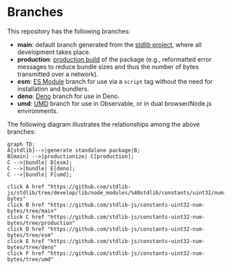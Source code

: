<!--

@license Apache-2.0

Copyright (c) 2022 The Stdlib Authors.

Licensed under the Apache License, Version 2.0 (the "License");
you may not use this file except in compliance with the License.
You may obtain a copy of the License at

    http://www.apache.org/licenses/LICENSE-2.0

Unless required by applicable law or agreed to in writing, software
distributed under the License is distributed on an "AS IS" BASIS,
WITHOUT WARRANTIES OR CONDITIONS OF ANY KIND, either express or implied.
See the License for the specific language governing permissions and
limitations under the License.

-->

# Branches

This repository has the following branches:

-   **main**: default branch generated from the [stdlib project][stdlib-url], where all development takes place.
-   **production**: [production build][production-url] of the package (e.g., reformatted error messages to reduce bundle sizes and thus the number of bytes transmitted over a network).
-   **esm**: [ES Module][esm-url] branch for use via a `script` tag without the need for installation and bundlers.
-   **deno**: [Deno][deno-url] branch for use in Deno.
-   **umd**: [UMD][umd-url] branch for use in Observable, or in dual browser/Node.js environments.

The following diagram illustrates the relationships among the above branches:

```mermaid
graph TD;
A[stdlib]-->|generate standalone package|B;
B[main] -->|productionize| C[production];
C -->|bundle| D[esm];
C -->|bundle| E[deno];
C -->|bundle| F[umd];

click A href "https://github.com/stdlib-js/stdlib/tree/develop/lib/node_modules/%40stdlib/constants/uint32/num-bytes"
click B href "https://github.com/stdlib-js/constants-uint32-num-bytes/tree/main"
click C href "https://github.com/stdlib-js/constants-uint32-num-bytes/tree/production"
click D href "https://github.com/stdlib-js/constants-uint32-num-bytes/tree/esm"
click E href "https://github.com/stdlib-js/constants-uint32-num-bytes/tree/deno"
click F href "https://github.com/stdlib-js/constants-uint32-num-bytes/tree/umd"
```

[stdlib-url]: https://github.com/stdlib-js/stdlib/tree/develop/lib/node_modules/%40stdlib/constants/uint32/num-bytes
[production-url]: https://github.com/stdlib-js/constants-uint32-num-bytes/tree/production
[deno-url]: https://github.com/stdlib-js/constants-uint32-num-bytes/tree/deno
[umd-url]: https://github.com/stdlib-js/constants-uint32-num-bytes/tree/umd
[esm-url]: https://github.com/stdlib-js/constants-uint32-num-bytes/tree/esm